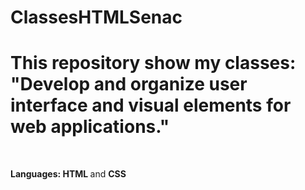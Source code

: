# ClassesHTMLSenac

<!DOCKTYPE>
<html>
      <head>
          <h1> This repository show my classes: "Develop and organize user interface and visual elements for web applications." </h1>
      </head>
      <br>
      <body>
            <p><b> Languages: </b> <b> HTML </b> and <b> CSS </b> </p>
      </body>
      </html>
